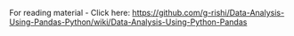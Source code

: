 For reading material - Click here: 
https://github.com/g-rishi/Data-Analysis-Using-Pandas-Python/wiki/Data-Analysis-Using-Python-Pandas

